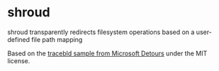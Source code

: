 # shroud
shroud transparently redirects filesystem operations based on a user-defined file path mapping

Based on the [tracebld sample from Microsoft Detours](https://github.com/microsoft/Detours/blob/master/samples/tracebld) under the MIT license.
